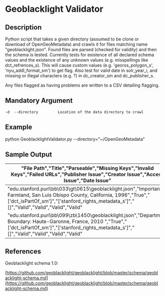 Geoblacklight Validator
============================

Description
-----------
Python script that takes a given directory (assumed to be clone or download of OpenGeoMetadata) and crawls it for files matching name "geoblacklight.json". Found files are parsed (checked for validity) and then the schema is tested.  Currently tests for existence of all declared schema values and the existence of any unknown values (e.g. misspellings like dct_refrences_s). This will cause custom values (e.g. 'georss_polygon_s',  'nyu_addl_format_sm') to get flag.  Also test for valid date in solr_year_i, and missing or illegal characters (e.g. ?) in dc_creator_sm and dc_publisher_s.

Any files flagged as having problems are written to a CSV detailing flagging.


Mandatory Argument
------------------
    -d  --directory         Location of the data directory to crawl

	
Example
-------
python GeoblacklightValidator.py --directory="~/OpenGeoMetadata"

Sample Output
-------------


| "File Path","Title","Parseable","Missing Keys","Invalid Keys","Failed URLs","Publisher Issue","Creator Issue","Access Issue","Date Issue"                                                                               | 
|-------------------------------------------------------------------------------------------------------------------------------------------------------------------------------------------------------------------------| 
| "edu.stanford.purl\bb\033\gt\0615\geoblacklight.json","Important Farmland, San Luis Obispo County, California, 1996","True","['dct_isPartOf_sm']","['stanford_rights_metadata_s']","[]","Valid","Valid","Valid","Valid" | 
| "edu.stanford.purl\bb\099\zb\1450\geoblacklight.json","Department Boundary: Haute-Garonne, France, 2010 ","True","['dct_isPartOf_sm']","['stanford_rights_metadata_s']","[]","Valid","Valid","Valid","Valid"            | 


References
----------
Geoblacklight schema 1.0: 

[https://github.com/geoblacklight/geoblacklight/blob/master/schema/geoblacklight-schema.md](https://github.com/geoblacklight/geoblacklight/blob/master/schema/geoblacklight-schema.md)